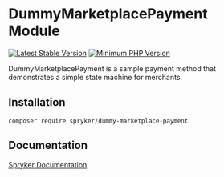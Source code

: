 # DummyMarketplacePayment Module
[![Latest Stable Version](https://poser.pugx.org/spryker/dummy-marketplace-payment/v/stable.svg)](https://packagist.org/packages/spryker/dummy-marketplace-payment)
[![Minimum PHP Version](https://img.shields.io/badge/php-%3E%3D%207.3-8892BF.svg)](https://php.net/)

DummyMarketplacePayment is a sample payment method that demonstrates a simple state machine for merchants.

## Installation

```
composer require spryker/dummy-marketplace-payment
```

## Documentation

[Spryker Documentation](https://academy.spryker.com/developing_with_spryker/module_guide/modules.html)
